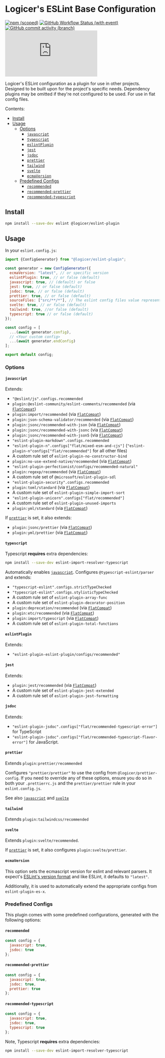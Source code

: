 # Logicer's ESLint Base Configuration

[![npm (scoped)](https://img.shields.io/npm/v/%40logicer/eslint-plugin)](https://www.npmjs.com/package/@logicer/eslint-plugin)
[![GitHub Workflow Status (with event)](https://img.shields.io/github/actions/workflow/status/Logicer16/eslint-plugin/style.yml)](https://github.com/Logicer16/eslint-plugin/actions)
[![GitHub commit activity (branch)](https://img.shields.io/github/commit-activity/m/Logicer16/ESLint-plugin)](https://github.com/Logicer16/eslint-plugin/graphs/contributors)
[![Type Coverage](https://img.shields.io/badge/dynamic/json.svg?label=type%20coverage&suffix=%&query=$.typeCoverage.atLeast&uri=https%3A%2F%2Fraw.githubusercontent.com%2FLogicer16%2Feslint-plugin%2Fmain%2Fpackage.json)](https://github.com/plantain-00/type-coverage)

Logicer's ESLint configuration as a plugin for use in other projects. Designed to be built upon for the project's specific needs. Dependency plugins may be omitted if they're not configured to be used. For use in flat config files.

Contents:

- [Install](#install)
- [Usage](#usage)
  - [Options](#options)
    - [`javascript`](#javascript)
    - [`typescript`](#typescript)
    - [`eslintPlugin`](#eslintplugin)
    - [`jest`](#jest)
    - [`jsdoc`](#jsdoc)
    - [`prettier`](#prettier)
    - [`tailwind`](#tailwind)
    - [`svelte`](#svelte)
    - [`ecmaVersion`](#ecmaversion)
  - [Predefined Configs](#predefined-configs)
    - [`recommended`](#recommended)
    - [`recommended-prettier`](#recommended-prettier)
    - [`recommended-typescript`](#recommended-typescript)

## Install

```sh
npm install --save-dev eslint @logicer/eslint-plugin
```

## Usage

In your `eslint.config.js`:

```js
import {ConfigGenerator} from "@logicer/eslint-plugin";

const generator = new ConfigGenerator({
  ecmaVersion: "latest", // or specific version
  eslintPlugin: true, // or false (default)
  javascript: true, // (default) or false
  jest: true, // or false (default)
  jsdoc: true, // or false (default)
  prettier: true, // or false (default)
  sourceFiles: ["src/**/*"], // The eslint config files value representing the project's source code (default: [])
  svelte: true, // or false (default)
  tailwind: true, //or false (default)
  typescript: true // or false (default)
});

const config = [
  ...(await generator.config),
  // <Your custom config>
  ...(await generator.endConfig)
];

export default config;
```

### Options

#### `javascript`

Extends:

- `"@eslint/js".configs.recommended`
- `plugin:@eslint-community/eslint-comments/recommended` (via [`FlatCompat`](https://github.com/eslint/eslintrc#usage))
- `plugin:import/recommended` (via [`FlatCompat`](https://github.com/eslint/eslintrc#usage))
- `plugin:json-schema-validator/recommended` (via [`FlatCompat`](https://github.com/eslint/eslintrc#usage))
- `plugin:jsonc/recommended-with-json` (via [`FlatCompat`](https://github.com/eslint/eslintrc#usage))
- `plugin:jsonc/recommended-with-jsonc` (via [`FlatCompat`](https://github.com/eslint/eslintrc#usage))
- `plugin:jsonc/recommended-with-json5` (via [`FlatCompat`](https://github.com/eslint/eslintrc#usage))
- `"eslint-plugin-markdown".configs.recommended`
- `"eslint-plugin-n".configs["flat/mixed-esm-and-cjs"]` (`"eslint-plugin-n"configs["flat/recommended"]` for all other files)
- A custom rule set of `eslint-plugin-no-constructor-bind`
- `plugin:no-use-extend-native/recommended` (via [`FlatCompat`](https://github.com/eslint/eslintrc#usage))
- `"eslint-plugin-perfectionist/configs/recommended-natural"`
- `plugin:regexp/recommended` (via [`FlatCompat`](https://github.com/eslint/eslintrc#usage))
- A custom rule set of `@microsoft/eslint-plugin-sdl`
- `"eslint-plugin-security".configs.recommended`
- `plugin:toml/standard` (via [`FlatCompat`](https://github.com/eslint/eslintrc#usage))
- A custom rule set of `eslint-plugin-simple-import-sort`
- `"eslint-plugin-unicorn".configs["flat/recommended"]`
- A custom rule set of `eslint-plugin-unused-imports`
- `plugin:yml/standard` (via [`FlatCompat`](https://github.com/eslint/eslintrc#usage))

If [`prettier`](#prettier) is set, it also extends:

- `plugin:jsonc/prettier` (via [`FlatCompat`](https://github.com/eslint/eslintrc#usage))
- `plugin:yml/prettier` (via [`FlatCompat`](https://github.com/eslint/eslintrc#usage))

#### `typescript`

Typescript **requires** extra dependencies:

```sh
npm install --save-dev eslint-import-resolver-typescript
```

Automatically enables [`javascript`](#javascript). Configures `@typescript-eslint/parser` and extends:

- `"typescript-eslint".configs.strictTypeChecked`
- `"typescript-eslint".configs.stylisticTypeChecked`
- A custom rule set of `eslint-plugin-array-func`
- A custom rule set of `eslint-plugin-decorator-position`
- `plugin:deprecation/recommended` (via [`FlatCompat`](https://github.com/eslint/eslintrc#usage))
- `plugin:etc/recommended` (via [`FlatCompat`](https://github.com/eslint/eslintrc#usage))
- `plugin:import/typescript` (via [`FlatCompat`](https://github.com/eslint/eslintrc#usage))
- A custom rule set of `eslint-plugin-total-functions`

#### `eslintPlugin`

Extends:

- `"eslint-plugin-eslint-plugin/configs/recommended"`

#### `jest`

Extends:

- `plugin:jest/recommended` (via [`FlatCompat`](https://github.com/eslint/eslintrc#usage))
- A custom rule set of `eslint-plugin-jest-extended`
- A custom rule set of `eslint-plugin-jest-formatting`

#### `jsdoc`

Extends:

- `"eslint-plugin-jsdoc".configs["flat/recommended-typescript-error"]` for TypeScript
- `"eslint-plugin-jsdoc".configs["flat/recommended-typescript-flavor-error"]` for JavaScript.

#### `prettier`

Extends `plugin:prettier/recommended`

Configures `"prettier/prettier"` to use the config from `@logicer/prettier-config`. If you need to override any of these options, ensure you do so in both your `.prettierrc.js` and the `prettier/prettier` rule in your `eslint.config.js`.

See also [`javascript`](#javascript) and [`svelte`](#svelte)

#### `tailwind`

Extends `plugin:tailwindcss/recommended`

#### `svelte`

Extends `plugin:svelte/recommended`.

If [`prettier`](#prettier) is set, it also configures `plugin:svelte/prettier`.

#### `ecmaVersion`

This option sets the ecmascript version for eslint and relevant parsers. It expect's [ESLint's version format](https://eslint.org/docs/latest/use/configure/configuration-files#configuration-objects) and like ESLint, it defaults to `"latest"`.

Additionally, it is used to automatically extend the appropriate configs from `eslint-plugin-es-x`.

### Predefined Configs

This plugin comes with some predefined configurations, generated with the following options:

#### `recommended`

```js
const config = {
  javascript: true,
  jsdoc: true
};
```

#### `recommended-prettier`

```js
const config = {
  javascript: true,
  jsdoc: true,
  prettier: true
};
```

#### `recommended-typescript`

```js
const config = {
  javascript: true,
  jsdoc: true,
  typescript: true
};
```

Note, Typescript **requires** extra dependencies:

```sh
npm install --save-dev eslint-import-resolver-typescript
```
